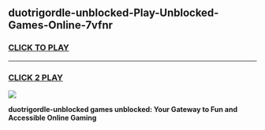 
## duotrigordle-unblocked-Play-Unblocked-Games-Online-7vfnr
<h3>
<a href="https://premium76.site?title=duotrigordle-unblocked&ref=25A">CLICK TO PLAY</a></h3>
<hr>

<h3>
<a href="https://premium76.site?title=duotrigordle-unblocked&ref=25A">CLICK 2 PLAY</a>
  
</h3>

<a href="https://premium76.site?title=duotrigordle-unblocked&ref=25A"><img src="https://clearcache.store/games.png"></a>


**duotrigordle-unblocked games unblocked: Your Gateway to Fun and Accessible Online Gaming**
